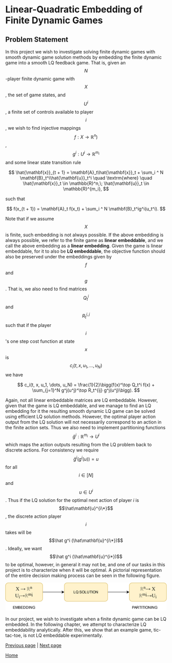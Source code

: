 # Linear-Quadratic Embedding of Finite Dynamic Games #
## Problem Statement ##
<link rel="stylesheet" href="https://cdn.jsdelivr.net/npm/katex@0.10.2/dist/katex.min.css" integrity="sha384-yFRtMMDnQtDRO8rLpMIKrtPCD5jdktao2TV19YiZYWMDkUR5GQZR/NOVTdquEx1j" crossorigin="anonymous">
<script defer src="https://cdn.jsdelivr.net/npm/katex@0.10.2/dist/katex.min.js" integrity="sha384-9Nhn55MVVN0/4OFx7EE5kpFBPsEMZxKTCnA+4fqDmg12eCTqGi6+BB2LjY8brQxJ" crossorigin="anonymous"></script>
<script defer src="https://cdn.jsdelivr.net/npm/katex@0.10.2/dist/contrib/auto-render.min.js" integrity="sha384-kWPLUVMOks5AQFrykwIup5lo0m3iMkkHrD0uJ4H5cjeGihAutqP0yW0J6dpFiVkI" crossorigin="anonymous" onload="renderMathInElement(document.body);"></script>

In this project we wish to investigate solving finite dynamic games with smooth dynamic game solution methods by embedding the finite dynamic game into a smooth LQ feedback game. That is, given an $$N$$-player finite dynamic game with $$X$$, the set of game states, and $$U^i$$, a finite set of controls available to player $$i$$, we wish to find injective mappings $$f: X \rightarrow \mathbb{R}^n)$$, $$g^i: U^i \rightarrow \mathbb{R}^{m_i}$$ and some linear state transition rule

$$
    \hat{\mathbf{x}}_{t + 1} = \mathbf{A}_t\hat{\mathbf{x}}_t + \sum_i ^ N \mathbf{B}_t^i\hat{\mathbf{u}}_t^i \quad \textrm{where} \quad \hat{\mathbf{x}}_t \in \mathbb{R}^n,\; \hat{\mathbf{u}}_t \in \mathbb{R}^{m_i},
$$

such that

$$
    f(x_{t + 1}) = \mathbf{A}_t f(x_t) + \sum_i ^ N \mathbf{B}_t^ig^i(u_t^i).
$$

Note that if we assume $$X$$ is finite, such embedding is not always possible. If the above embedding is always possible, we refer to the finite game as **linear embeddable**, and we call the above embedding as a **linear embedding**. Given the game is linear embeddable, for it to also be **LQ embeddable**, the objective function should also be preserved under the embeddings given by $$f$$ and $$g$$. That is, we also need to find matrices $$Q^i_t$$ and $$R^{i,j}_t$$ such that if the player $$i$$'s one step cost function at state $$x$$ is $$c_i(t, x, u_1, \dots, u_N)$$ we have

$$
       c_i(t, x, u_1, \dots, u_N) = \frac{1}{2}\bigg(f(x)^\top Q_t^i f(x) + \sum_{j=1}^N g^j(u^j)^\top R_t^{ij} g^j(u^j)\bigg).
$$

Again, not all linear embeddable matrices are LQ embeddable. However, given that the game is LQ embeddable, and we manage to find an LQ embedding for it the resulting smooth dynamic LQ game can be solved using efficient LQ solution methods. However, the optimal player action output from the LQ solution will not necessarily correspond to an action in the finite action sets. Thus we also need to implement partitioning functions $$\hat g^i:\mathbb{R}^{m_i}\rightarrow U^i$$ which maps the action outputs resulting from the LQ problem back to discrete actions. For consistency we require $$\hat g^i(g^i(u)) = u $$ for all $$i \in [N]$$ and $$u \in U^i$$. Thus if the LQ solution for the optimal next action of player $i$ is $$\hat\mathbf{u}^{i\*}$$, the discrete action player $$i$$ takes will be $$\hat g^i (\hat\mathbf{u}^{i\*})$$. Ideally, we want $$\hat g^i (\hat\mathbf{u}^{i*})$$ to be optimal, however, in general it may not be, and one of our tasks in this project is to characterize when it will be optimal. A pictorial representation of the entire decision making process can be seen in the following figure.

![Embedding diagram](assets/images/Embedding_Model.png)

In our project, we wish to investigate when a finite dynamic game can be LQ embedded. In the following chapter, we attempt to characterize LQ embeddability analytically. After this, we show that an example game, tic-tac-toe, is not LQ embeddable experimentally.

[Previous page](README.md) | [Next page](chapter1.md)

[Home](README.md)
